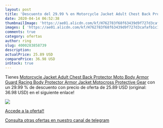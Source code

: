 ```yaml
---
layout: post
title: 'Descuento del 29.99 % en Motorcycle Jacket Adult Chest Back Prote'
date: 2020-04-14 06:52:38
thumbnailImage: 'https://ae01.alicdn.com/kf/H762783f68f63439d9f727d3cafafb1c1A/Motorcycle-Jacket-Adult-Chest-Back-Protector-Moto-Body-Armor-Guard-Racing-Body-Protector-Armor-Jacket-Motocross.jpg_350x350._SL200_.jpg'
images: [ 'https://ae01.alicdn.com/kf/H762783f68f63439d9f727d3cafafb1c1A/Motorcycle-Jacket-Adult-Chest-Back-Protector-Moto-Body-Armor-Guard-Racing-Body-Protector-Armor-Jacket-Motocross.jpg_350x350._SL200_.jpg' ]
comments: true
category: ofertas
author: ring
slug: 4000283858739
description:
actualPrice: 25.89 USD
comparePrice: 36.98 USD
inStock: true
---
```


Tienes [Motorcycle Jacket Adult Chest Back Protector Moto Body Armor Guard Racing Body Protector Armor Jacket Motocross Protective Gear](https://www.amazon.com/dp/4000283858739/?tag=redken08-20) con un 29.99 % de descuento con precio de oferta de 25.89 USD (original: 36.98 USD) en el siguiente enlace!

[![](https://ae01.alicdn.com/kf/H762783f68f63439d9f727d3cafafb1c1A/Motorcycle-Jacket-Adult-Chest-Back-Protector-Moto-Body-Armor-Guard-Racing-Body-Protector-Armor-Jacket-Motocross.jpg_350x350._SL200_.jpg)](https://www.amazon.com/dp/4000283858739/?tag=redken08-20)

[Accede a la oferta!!](https://www.amazon.com/dp/4000283858739/?tag=redken08-20)

[Consulta otras ofertas en nuestro canal de telegram](https://t.me/s/ofertas25)
